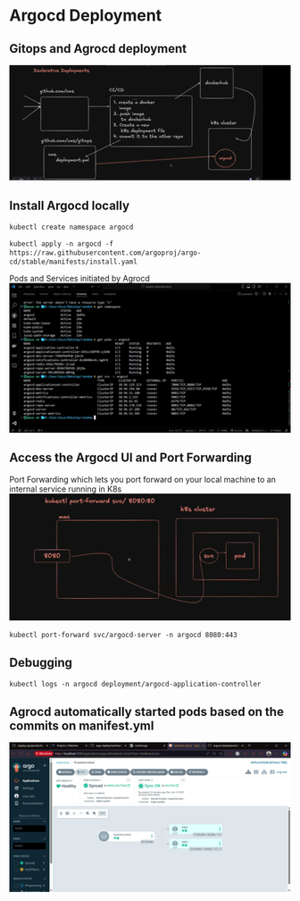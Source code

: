 # Argocd Deployment
## Gitops and Agrocd deployment 

![alt text](image/image.png)

## Install Argocd locally
```
kubectl create namespace argocd
```
```
kubectl apply -n argocd -f https://raw.githubusercontent.com/argoproj/argo-cd/stable/manifests/install.yaml
```
Pods and Services initiated by Agrocd
![alt text](image/image-1.png)

## Access the Argocd UI and Port Forwarding
Port Forwarding   which lets you port forward on your local machine to an internal service running in K8s
![alt text](image/image-2.png)
```
kubectl port-forward svc/argocd-server -n argocd 8080:443
```
## Debugging
```
kubectl logs -n argocd deployment/argocd-application-controller
```
## Agrocd automatically started pods based on the commits on manifest.yml
![alt text](image/image-3.png)
